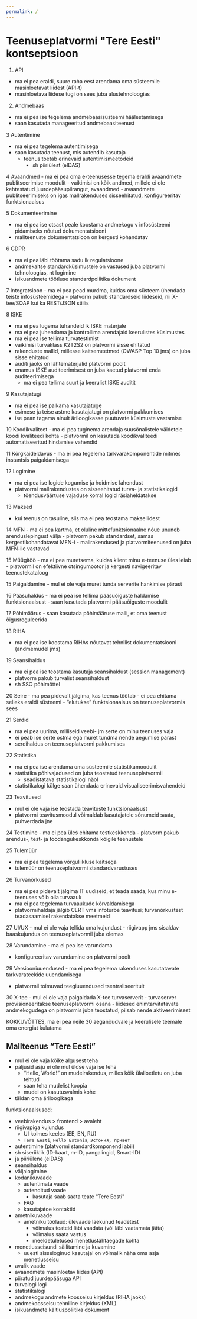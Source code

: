 ```yaml
---
permalink: /
---
```


# Teenuseplatvormi "Tere Eesti" kontseptsioon


1. API
- ma ei pea eraldi, suure raha eest arendama oma süsteemile masinloetavat liidest (API-t)
- masinloetava liidese tugi on sees juba alustehnoloogias
2. Andmebaas
- ma ei pea ise tegelema andmebaasisüsteemi häälestamisega
- saan kasutada manageeritud andmebaasiteenust

3 Autentimine
- ma ei pea tegelema autentimisega
- saan kasutada teenust, mis autendib kasutaja
    - teenus toetab erinevaid autentimismeetodeid
        - sh piiriülest (eIDAS)

4 Avaandmed
    - ma ei pea oma e-teenusesse tegema eraldi avaandmete publitseerimise moodulit
    - vaikimisi on kõik andmed, millele ei ole kehtestatud juurdepääsupiirangut, avaandmed
    - avaandmete publitseerimiseks on igas mallrakenduses sisseehitatud, konfigureeritav funktsionaalsus

5 Dokumenteerimine
- ma ei pea ise otsast peale koostama andmekogu v infosüsteemi pidamiseks nõutud dokumentatsiooni
- mallteenuste dokumentatsioon on kergesti kohandatav

6 GDPR
- ma ei pea läbi töötama sadu lk regulatsioone
- andmekaitse standardküsimustele on vastused juba platvormi tehnoloogias, nt logimine
- isikuandmete töötluse standardpoliitika dokument

7 Integratsioon
    - ma ei pea pead murdma, kuidas oma süsteem ühendada teiste infosüsteemidega
    - platvorm pakub standardseid liideseid, nii X-tee/SOAP kui ka REST/JSON stiilis

8 ISKE
- ma ei pea lugema tuhandeid lk ISKE materjale
- ma ei pea juhendama ja kontrollima arendajaid keerulistes küsimustes
- ma ei pea ise tellima turvatestimist
- vaikimisi turvaklass K2T2S2 on platvormi sisse ehitatud
- rakenduste mallid, millesse kaitsemeetmed (OWASP Top 10 jms) on juba sisse ehitatud
- auditi jaoks on lähtematerjalid platvormi poolt
- enamus ISKE auditeerimisest on juba kaetud platvormi enda auditeerimisega
    - ma ei pea tellima suurt ja keerulist ISKE auditit

9 Kasutajatugi
- ma ei pea ise palkama kasutajatuge
- esimese ja teise astme kasutajatugi on platvormi pakkumises
- ise pean tagama ainult äriloogikasse puutuvate küsimuste vastamise

10 Koodikvaliteet
    - ma ei pea tuginema arendaja suusõnalistele väidetele koodi kvaliteedi kohta
    - platvormil on kasutada koodikvaliteedi automatiseeritud hindamise vahendid

11 Kõrgkäideldavus
    - ma ei pea tegelema tarkvarakomponentide mitmes instantsis paigaldamisega

12 Logimine
- ma ei pea ise logide kogumise ja hoidmise lahendust 
- platvormi mallrakendustes on sisseehitatud turva- ja statistikalogid
    - tõendusväärtuse vajaduse korral logid räsiaheldatakse

13 Maksed
- kui teenus on tasuline, siis ma ei pea teostama makseliidest 

14 MFN
    - ma ei pea kartma, et oluline mittefunktsionaalne nõue ununeb arenduslepingust välja
    - platvorm pakub standardset, samas kergestikohandatavat MFN-i
    - mallrakendused ja platvormiteenused on juba MFN-ile vastavad

15 Müügitöö
    - ma ei pea muretsema, kuidas klient minu e-teenuse üles leiab
    - platvormil on efektiivne otsingumootor ja kergesti navigeeritav teenustekataloog

15 Paigaldamine
    - mul ei ole vaja muret tunda serverite hankimise pärast

16 Pääsuhaldus
    - ma ei pea ise tellima pääsuõiguste haldamise funktsionaalsust
    - saan kasutada platvormi pääsuõiguste moodulit

17 Põhimäärus
    - saan kasutada põhimääruse malli, et oma teenust õigusreguleerida

18 RIHA
- ma ei pea ise koostama RIHAs nõutavat tehnilist dokumentatsiooni (andmemudel jms)

19 Seansihaldus
- ma ei pea ise teostama kasutaja seansihaldust (session management)
- platvorm pakub turvalist seansihaldust
- sh SSO põhimõttel

20 Seire
    - ma pea pidevalt jälgima, kas teenus töötab
    - ei pea ehitama selleks eraldi süsteemi
    - “elutukse” funktsionaalsus on teenuseplatvormis sees

21 Serdid
- ma ei pea uurima, milliseid veebi- jm serte on minu teenuses vaja
- ei peab ise serte ostma ega muret tundma nende aegumise pärast
- serdihaldus on teenuseplatvormi pakkumises

22 Statistika
- ma ei pea ise arendama oma süsteemile statistikamoodulit
- statistika põhivajadused on juba teostatud teenuseplatvormil
    - seadistatava statistikalogi näol 
- statistikalogi külge saan ühendada erinevaid visualiseerimisvahendeid

23 Teavitused
- mul ei ole vaja ise teostada teavituste funktsionaalsust
- platvormi teavitusmoodul võimaldab kasutajatele sõnumeid saata, puhverdada jne

24 Testimine
    - ma ei pea üleś ehitama testkeskkonda
    - platvorm pakub arendus-, test- ja toodangukeskkonda kõigile teenustele

25 Tulemüür
- ma ei pea tegelema võrguliikluse kaitsega
- tulemüür on teenuseplatvormi standardvarustuses  

26 Turvanõrkused
- ma ei pea pidevalt jälgima IT uudiseid, et teada saada, kus minu e-teenuses võib olla turvaauk
- ma ei pea tegelema turvaaukude kõrvaldamisega
- platvormihaldaja jälgib CERT vms infoturbe teavitusi; turvanõrkustest teadasaamisel rakendatakse meetmeid

27 UI/UX
    - mul ei ole vaja tellida oma kujundust
    - riigivapp jms sisaldav baaskujundus on teenuseplatvormil juba olemas

28 Varundamine
    - ma ei pea ise varundama
- konfigureeritav varundamine on platvormi poolt

29 Versiooniuuendused
    - ma ei pea tegelema rakenduses kasutatavate tarkvarateekide uuendamisega
- platvormil toimuvad teegiuuendused tsentraliseeritult

30 X-tee
    - mul ei ole vaja paigaldada X-tee turvaserverit
    - turvaserver provisioneeritakse teenuseplatvormi osana
    - liidesed enimtarvitatavate andmekogudega on platvormis juba teostatud, piisab nende aktiveerimisest

KOKKUVÕTTES, ma ei pea neile 30 aeganõudvale ja keerulisele teemale oma energiat kulutama

## Mallteenus “Tere Eesti”

- mul ei ole vaja kõike algusest teha
- paljusid asju ei ole mul üldse vaja ise teha
    - “Hello, World!” on mudelrakendus, milles kõik ülalloetletu on juba tehtud
    - saan teha mudelist koopia
    - mudel on kasutusvalmis kohe
- täidan oma äriloogikaga

funktsionaalsused:
- veebirakendus > frontend > avaleht
- riigivapiga kujundus
    - UI kolmes keeles (EE, EN, RU)
    - `Tere Eesti`, `Hello Estonia`, `Эстония, привет`
- autentimine (platvormi standardkomponendi abil)
- sh siseriiklik (ID-kaart, m-ID, pangalingid, Smart-ID)
- ja piiriülene (eIDAS)
- seansihaldus
- väljalogimine
- kodanikuvaade
    - autentimata vaade
    - autenditud vaade
        - kasutaja saab saata teate "Tere Eesti"
    - FAQ
    - kasutajatoe kontaktid
- ametnikuvaade
    - ametniku töölaud: ülevaade laekunud teadetest
        - võimalus teateid läbi vaadata (või läbi vaatamata jätta)
        - võimalus saata vastus
        - meeldetuletused menetlustähtaegade kohta
- menetlusseisundi säilitamine ja kuvamine
    - uuesti sisseloginud kasutajal on võimalik näha oma asja menetlusseisu
- avalik vaade
- avaandmete masinloetav liides (API)
- piiratud juurdepääsuga API
- turvalogi logi
- statistikalogi
- andmekogu andmete koosseisu kirjeldus (RIHA jaoks)
- andmekoosseisu tehniline kirjeldus (XML)
- isikuandmete käitluspoliitika dokument

    




